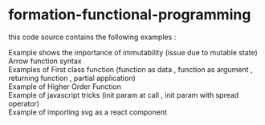 # formation-functional-programming
 this code source contains the following examples :  
  <p>
Example shows the importance of immutability (issue due to mutable state)<br>
Arrow function syntax<br>
Examples of First class function (function as data , function as argument , returning function , partial application)<br>
Example of Higher Order Function <br>
Example of javascript tricks (init param at call , init param with spread operator)<br>
Example of importing svg as a react component<br></p>

